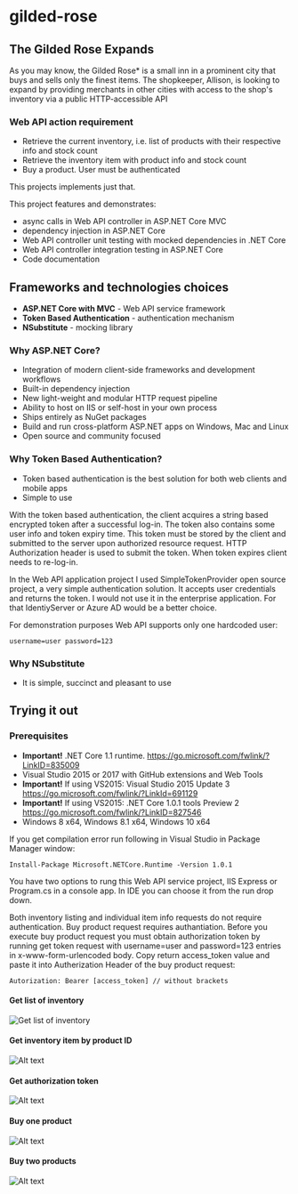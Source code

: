 # gilded-rose
## The Gilded Rose Expands
As you may know, the Gilded Rose* is a small inn in a prominent city that buys and sells
only the finest items. The shopkeeper, Allison, is looking to expand by providing
merchants in other cities with access to the shop's inventory via a public HTTP-accessible
API

### Web API action requirement
* Retrieve the current inventory, i.e. list of products with their respective info and stock count 
* Retrieve the inventory item with product info and stock count
* Buy a product. User must be authenticated

This projects implements just that. 

This project features and demonstrates:
* async calls in Web API controller in ASP.NET Core MVC
* dependency injection in ASP.NET Core
* Web API controller unit testing with mocked dependencies in .NET Core
* Web API controller integration testing in ASP.NET Core
* Code documentation

## Frameworks and technologies choices
* **ASP.NET Core with MVC** - Web API service framework
* **Token Based Authentication** - authentication mechanism
* **NSubstitute** - mocking library

### Why ASP.NET Core?
* Integration of modern client-side frameworks and development workflows
* Built-in dependency injection
* New light-weight and modular HTTP request pipeline
* Ability to host on IIS or self-host in your own process
* Ships entirely as NuGet packages
* Build and run cross-platform ASP.NET apps on Windows, Mac and Linux
* Open source and community focused

### Why Token Based Authentication? 
* Token based authentication is the best solution for both web clients and mobile apps
* Simple to use

With the token based authentication, the client acquires a string based encrypted token after a successful log-in. The token also contains some user info and token expiry time. This token must be stored by the client and submitted to the server upon authorized resource request. HTTP Authorization header is used to submit the token. When token expires client needs to re-log-in.

In the Web API application project I used SimpleTokenProvider open source project, a very simple authentication solution. It accepts user credentials and returns the token. I would not use it in the enterprise application. For that IdentiyServer or Azure AD would be a better choice.

For demonstration purposes Web API supports only one hardcoded user: 
```
username=user password=123
```

### Why NSubstitute
* It is simple, succinct and pleasant to use

## Trying it out

### Prerequisites
* **Important!** .NET Core 1.1 runtime. https://go.microsoft.com/fwlink/?LinkID=835009
* Visual Studio 2015 or 2017 with GitHub extensions and Web Tools
* **Important!** If using VS2015: Visual Studio 2015 Update 3 https://go.microsoft.com/fwlink/?LinkId=691129
* **Important!** If using VS2015: .NET Core 1.0.1 tools Preview 2 https://go.microsoft.com/fwlink/?LinkID=827546
* Windows 8 x64, Windows 8.1 x64, Windows 10 x64 

If you get compilation error run following in Visual Studio in Package Manager window: 
```
Install-Package Microsoft.NETCore.Runtime -Version 1.0.1
```

You have two options to rung this Web API service project, IIS Express or Program.cs in a console app. In IDE you can choose it from the run drop down.

Both inventory listing and individual item info requests do not require authentication.
Buy product request requires authantiation. Before you execute buy product request you must obtain authorization token by running get token request with username=user and password=123 entries in x-www-form-urlencoded body. Copy return access_token value and paste it into Autherization Header of the buy product request: 
```
Autorization: Bearer [access_token] // without brackets
```

#### Get list of inventory
![Get list of inventory](/../snapshots/list-inventory.png?raw=true "Postman - List Inventory HTTP request")

#### Get inventory item by product ID
![Alt text](/../snapshots/get-inventory-item.png?raw=true "Postman - Get Inventory Item HTTP request")

#### Get authorization token
![Alt text](/../snapshots/get-token.png?raw=true "Postman - Get Token HTTP request")

#### Buy one product
![Alt text](/../snapshots/buy-one.png?raw=true "Postman - Buy one product HTTP request")

#### Buy two products
![Alt text](/../snapshots/buy-many.png?raw=true "Postman - Buy two products HTTP request")
